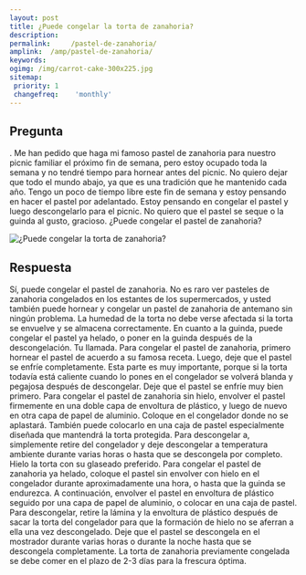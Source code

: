 ```yaml
---
layout: post
title: ¿Puede congelar la torta de zanahoria?  
description: 
permalink:     /pastel-de-zanahoria/
amplink:  /amp/pastel-de-zanahoria/
keywords: 
ogimg: /img/carrot-cake-300x225.jpg
sitemap:
 priority: 1
 changefreq:    'monthly'
---
```




## Pregunta

. Me han pedido que haga mi famoso pastel de zanahoria para nuestro picnic familiar el próximo fin de semana, pero estoy ocupado toda la semana y no tendré tiempo para hornear antes del picnic. No quiero dejar que todo el mundo abajo, ya que es una tradición que he mantenido cada año. Tengo un poco de tiempo libre este fin de semana y estoy pensando en hacer el pastel por adelantado. Estoy pensando en congelar el pastel y luego descongelarlo para el picnic. No quiero que el pastel se seque o la guinda al gusto, gracioso. ¿Puede congelar el pastel de zanahoria?


![¿Puede congelar la torta de zanahoria?](https://sepuedecongelar.com/img/carrot-cake-300x225.jpg "¿Puede congelar la torta de zanahoria?" )


## Respuesta

Sí, puede congelar el pastel de zanahoria. No es raro ver pasteles de zanahoria congelados en los estantes de los supermercados, y usted también puede hornear y congelar un pastel de zanahoria de antemano sin ningún problema. La humedad de la torta no debe verse afectada si la torta se envuelve y se almacena correctamente. En cuanto a la guinda, puede congelar el pastel ya helado, o poner en la guinda después de la descongelación. Tu llamada.
Para congelar el pastel de zanahoria, primero hornear el pastel de acuerdo a su famosa receta. Luego, deje que el pastel se enfríe completamente. Esta parte es muy importante, porque si la torta todavía está caliente cuando lo pones en el congelador se volverá blanda y pegajosa después de descongelar. Deje que el pastel se enfríe muy bien primero.
Para congelar el pastel de zanahoria sin hielo, envolver el pastel firmemente en una doble capa de envoltura de plástico, y luego de nuevo en otra capa de papel de aluminio. Coloque en el congelador donde no se aplastará. También puede colocarlo en una caja de pastel especialmente diseñada que mantendrá la torta protegida. Para descongelar a, simplemente retire del congelador y deje descongelar a temperatura ambiente durante varias horas o hasta que se descongela por completo. Hielo la torta con su glaseado preferido.
Para congelar el pastel de zanahoria ya helado, coloque el pastel sin envolver con hielo en el congelador durante aproximadamente una hora, o hasta que la guinda se endurezca. A continuación, envolver el pastel en envoltura de plástico seguido por una capa de papel de aluminio, o colocar en una caja de pastel. Para descongelar, retire la lámina y la envoltura de plástico después de sacar la torta del congelador para que la formación de hielo no se aferran a ella una vez descongelado. Deje que el pastel se descongela en el mostrador durante varias horas o durante la noche hasta que se descongela completamente. La torta de zanahoria previamente congelada se debe comer en el plazo de 2-3 días para la frescura óptima.
